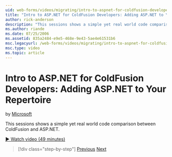 ```yaml
---
uid: web-forms/videos/migrating/intro-to-aspnet-for-coldfusion-developers-adding-aspnet-to-your-repertoire
title: "Intro to ASP.NET for ColdFusion Developers: Adding ASP.NET to Your Repertoire | Microsoft Docs"
author: rick-anderson
description: "This sessions shows a simple yet real world code comparison between ColdFusion and ASP.NET."
ms.author: riande
ms.date: 07/25/2006
ms.assetid: 835a2484-e9e5-468e-9e43-5ae4e61531b6
msc.legacyurl: /web-forms/videos/migrating/intro-to-aspnet-for-coldfusion-developers-adding-aspnet-to-your-repertoire
msc.type: video
ms.topic: article
---
```

# Intro to ASP.NET for ColdFusion Developers: Adding ASP.NET to Your Repertoire

by [Microsoft](https://github.com/microsoft)

This sessions shows a simple yet real world code comparison between ColdFusion and ASP.NET.

[&#9654; Watch video (49 minutes)](https://channel9.msdn.com/Blogs/ASP-NET-Site-Videos/intro-to-aspnet-for-coldfusion-developers-adding-aspnet-to-your-repertoire)

> [!div class="step-by-step"]
> [Previous](intro-to-aspnet-for-jsp-developers-building-applications.md)
> [Next](introduction-to-aspnet-for-coldfusion-developers-building-an-aspnet-application.md)
